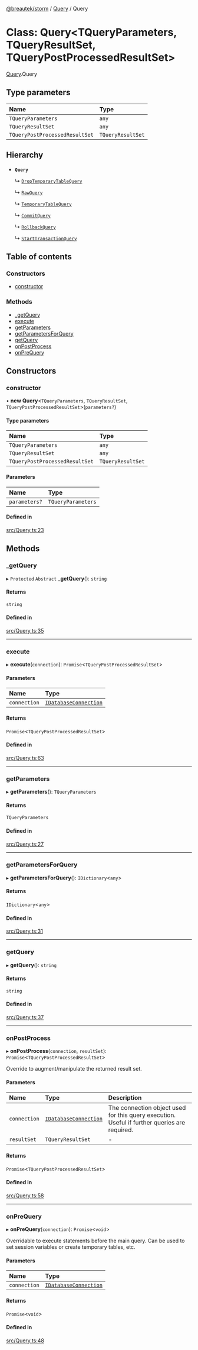 [@breautek/storm](../README.md) / [Query](../modules/Query.md) / Query

# Class: Query<TQueryParameters, TQueryResultSet, TQueryPostProcessedResultSet\>

[Query](../modules/Query.md).Query

## Type parameters

| Name | Type |
| :------ | :------ |
| `TQueryParameters` | `any` |
| `TQueryResultSet` | `any` |
| `TQueryPostProcessedResultSet` | `TQueryResultSet` |

## Hierarchy

- **`Query`**

  ↳ [`DropTemporaryTableQuery`](DropTemporaryTableQuery.DropTemporaryTableQuery-1.md)

  ↳ [`RawQuery`](RawQuery.RawQuery-1.md)

  ↳ [`TemporaryTableQuery`](TemporaryTableQuery.TemporaryTableQuery-1.md)

  ↳ [`CommitQuery`](private_CommitQuery.CommitQuery.md)

  ↳ [`RollbackQuery`](private_RollbackQuery.RollbackQuery.md)

  ↳ [`StartTransactionQuery`](private_StartTransactionQuery.StartTransactionQuery.md)

## Table of contents

### Constructors

- [constructor](Query.Query-1.md#constructor)

### Methods

- [\_getQuery](Query.Query-1.md#_getquery)
- [execute](Query.Query-1.md#execute)
- [getParameters](Query.Query-1.md#getparameters)
- [getParametersForQuery](Query.Query-1.md#getparametersforquery)
- [getQuery](Query.Query-1.md#getquery)
- [onPostProcess](Query.Query-1.md#onpostprocess)
- [onPreQuery](Query.Query-1.md#onprequery)

## Constructors

### constructor

• **new Query**<`TQueryParameters`, `TQueryResultSet`, `TQueryPostProcessedResultSet`\>(`parameters?`)

#### Type parameters

| Name | Type |
| :------ | :------ |
| `TQueryParameters` | `any` |
| `TQueryResultSet` | `any` |
| `TQueryPostProcessedResultSet` | `TQueryResultSet` |

#### Parameters

| Name | Type |
| :------ | :------ |
| `parameters?` | `TQueryParameters` |

#### Defined in

[src/Query.ts:23](https://github.com/breautek/storm/blob/621aeec/src/Query.ts#L23)

## Methods

### \_getQuery

▸ `Protected` `Abstract` **_getQuery**(): `string`

#### Returns

`string`

#### Defined in

[src/Query.ts:35](https://github.com/breautek/storm/blob/621aeec/src/Query.ts#L35)

___

### execute

▸ **execute**(`connection`): `Promise`<`TQueryPostProcessedResultSet`\>

#### Parameters

| Name | Type |
| :------ | :------ |
| `connection` | [`IDatabaseConnection`](../interfaces/IDatabaseConnection.IDatabaseConnection-1.md) |

#### Returns

`Promise`<`TQueryPostProcessedResultSet`\>

#### Defined in

[src/Query.ts:63](https://github.com/breautek/storm/blob/621aeec/src/Query.ts#L63)

___

### getParameters

▸ **getParameters**(): `TQueryParameters`

#### Returns

`TQueryParameters`

#### Defined in

[src/Query.ts:27](https://github.com/breautek/storm/blob/621aeec/src/Query.ts#L27)

___

### getParametersForQuery

▸ **getParametersForQuery**(): `IDictionary`<`any`\>

#### Returns

`IDictionary`<`any`\>

#### Defined in

[src/Query.ts:31](https://github.com/breautek/storm/blob/621aeec/src/Query.ts#L31)

___

### getQuery

▸ **getQuery**(): `string`

#### Returns

`string`

#### Defined in

[src/Query.ts:37](https://github.com/breautek/storm/blob/621aeec/src/Query.ts#L37)

___

### onPostProcess

▸ **onPostProcess**(`connection`, `resultSet`): `Promise`<`TQueryPostProcessedResultSet`\>

Override to augment/manipulate the returned result set.

#### Parameters

| Name | Type | Description |
| :------ | :------ | :------ |
| `connection` | [`IDatabaseConnection`](../interfaces/IDatabaseConnection.IDatabaseConnection-1.md) | The connection object used for this query execution. Useful if further queries are required. |
| `resultSet` | `TQueryResultSet` | - |

#### Returns

`Promise`<`TQueryPostProcessedResultSet`\>

#### Defined in

[src/Query.ts:58](https://github.com/breautek/storm/blob/621aeec/src/Query.ts#L58)

___

### onPreQuery

▸ **onPreQuery**(`connection`): `Promise`<`void`\>

Overridable to execute statements before the main query.
Can be used to set session variables or create temporary tables, etc.

#### Parameters

| Name | Type |
| :------ | :------ |
| `connection` | [`IDatabaseConnection`](../interfaces/IDatabaseConnection.IDatabaseConnection-1.md) |

#### Returns

`Promise`<`void`\>

#### Defined in

[src/Query.ts:48](https://github.com/breautek/storm/blob/621aeec/src/Query.ts#L48)
